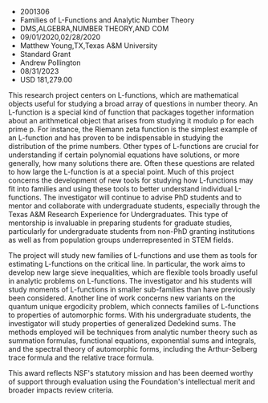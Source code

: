 
* 2001306
* Families of L-Functions and Analytic Number Theory
* DMS,ALGEBRA,NUMBER THEORY,AND COM
* 09/01/2020,02/28/2020
* Matthew Young,TX,Texas A&M University
* Standard Grant
* Andrew Pollington
* 08/31/2023
* USD 181,279.00

This research project centers on L-functions, which are mathematical objects
useful for studying a broad array of questions in number theory. An L-function
is a special kind of function that packages together information about an
arithmetical object that arises from studying it modulo p for each prime p. For
instance, the Riemann zeta function is the simplest example of an L-function and
has proven to be indispensable in studying the distribution of the prime
numbers. Other types of L-functions are crucial for understanding if certain
polynomial equations have solutions, or more generally, how many solutions there
are. Often these questions are related to how large the L-function is at a
special point. Much of this project concerns the development of new tools for
studying how L-functions may fit into families and using these tools to better
understand individual L-functions. The investigator will continue to advise PhD
students and to mentor and collaborate with undergraduate students, especially
through the Texas A&M Research Experience for Undergraduates. This type of
mentorship is invaluable in preparing students for graduate studies,
particularly for undergraduate students from non-PhD granting institutions as
well as from population groups underrepresented in STEM fields.

The project will study new families of L-functions and use them as tools for
estimating L-functions on the critical line. In particular, the work aims to
develop new large sieve inequalities, which are flexible tools broadly useful in
analytic problems on L-functions. The investigator and his students will study
moments of L-functions in smaller sub-families than have previously been
considered. Another line of work concerns new variants on the quantum unique
ergodicity problem, which connects families of L-functions to properties of
automorphic forms. With his undergraduate students, the investigator will study
properties of generalized Dedekind sums. The methods employed will be techniques
from analytic number theory such as summation formulas, functional equations,
exponential sums and integrals, and the spectral theory of automorphic forms,
including the Arthur-Selberg trace formula and the relative trace formula.

This award reflects NSF's statutory mission and has been deemed worthy of
support through evaluation using the Foundation's intellectual merit and broader
impacts review criteria.
